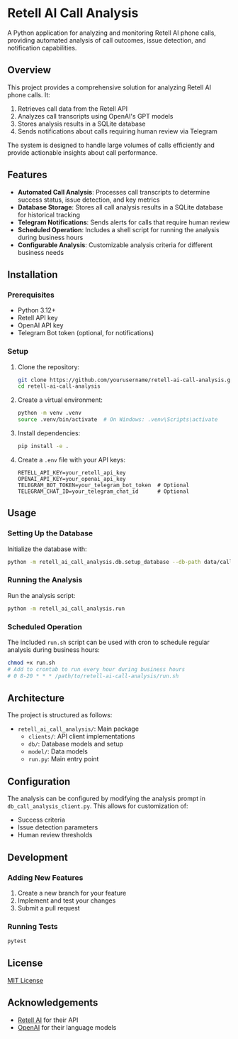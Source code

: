 # Retell AI Call Analysis

A Python application for analyzing and monitoring Retell AI phone calls, providing automated analysis of call outcomes, issue detection, and notification capabilities.

## Overview

This project provides a comprehensive solution for analyzing Retell AI phone calls. It:

1. Retrieves call data from the Retell API
2. Analyzes call transcripts using OpenAI's GPT models
3. Stores analysis results in a SQLite database
4. Sends notifications about calls requiring human review via Telegram

The system is designed to handle large volumes of calls efficiently and provide actionable insights about call performance.

## Features

- **Automated Call Analysis**: Processes call transcripts to determine success status, issue detection, and key metrics
- **Database Storage**: Stores all call analysis results in a SQLite database for historical tracking
- **Telegram Notifications**: Sends alerts for calls that require human review
- **Scheduled Operation**: Includes a shell script for running the analysis during business hours
- **Configurable Analysis**: Customizable analysis criteria for different business needs

## Installation

### Prerequisites

- Python 3.12+
- Retell API key
- OpenAI API key
- Telegram Bot token (optional, for notifications)

### Setup

1. Clone the repository:
   ```bash
   git clone https://github.com/yourusername/retell-ai-call-analysis.git
   cd retell-ai-call-analysis
   ```

2. Create a virtual environment:
   ```bash
   python -m venv .venv
   source .venv/bin/activate  # On Windows: .venv\Scripts\activate
   ```

3. Install dependencies:
   ```bash
   pip install -e .
   ```

4. Create a `.env` file with your API keys:
   ```
   RETELL_API_KEY=your_retell_api_key
   OPENAI_API_KEY=your_openai_api_key
   TELEGRAM_BOT_TOKEN=your_telegram_bot_token  # Optional
   TELEGRAM_CHAT_ID=your_telegram_chat_id      # Optional
   ```

## Usage

### Setting Up the Database

Initialize the database with:
```bash
python -m retell_ai_call_analysis.db.setup_database --db-path data/call_analysis.db
```

### Running the Analysis

Run the analysis script:

```bash
python -m retell_ai_call_analysis.run
```

### Scheduled Operation

The included `run.sh` script can be used with cron to schedule regular analysis during business hours:

```bash
chmod +x run.sh
# Add to crontab to run every hour during business hours
# 0 8-20 * * * /path/to/retell-ai-call-analysis/run.sh
```

## Architecture

The project is structured as follows:

- `retell_ai_call_analysis/`: Main package
  - `clients/`: API client implementations
  - `db/`: Database models and setup
  - `model/`: Data models
  - `run.py`: Main entry point

## Configuration

The analysis can be configured by modifying the analysis prompt in `db_call_analysis_client.py`. This allows for customization of:

- Success criteria
- Issue detection parameters
- Human review thresholds

## Development

### Adding New Features

1. Create a new branch for your feature
2. Implement and test your changes
3. Submit a pull request

### Running Tests

```bash
pytest
```

## License

[MIT License](LICENSE)

## Acknowledgements

- [Retell AI](https://retellai.com) for their API
- [OpenAI](https://openai.com) for their language models
